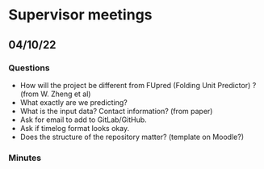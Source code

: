 # Supervisor meetings

## 04/10/22

### Questions
- How will the project be different from FUpred (Folding Unit Predictor) ? (from W. Zheng et al) 
- What exactly are we predicting?
- What is the input data? Contact information? (from paper)
- Ask for email to add to GitLab/GitHub.
- Ask if timelog format looks okay.
- Does the structure of the repository matter? (template on Moodle?)

### Minutes